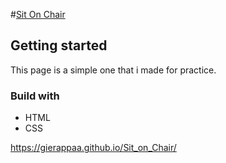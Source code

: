 #[Sit On Chair](https://gierappaa.github.io/Sit_on_Chair/) 

## Getting started
This page is a simple one that i made for practice.

### Build with
* HTML
* CSS

https://gierappaa.github.io/Sit_on_Chair/
